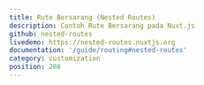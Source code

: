 ```yaml
---
title: Rute Bersarang (Nested Routes)
description: Contoh Rute Bersarang pada Nuxt.js
github: nested-routes
livedemo: https://nested-routes.nuxtjs.org
documentation: '/guide/routing#nested-routes'
category: customization
position: 208
---
```

